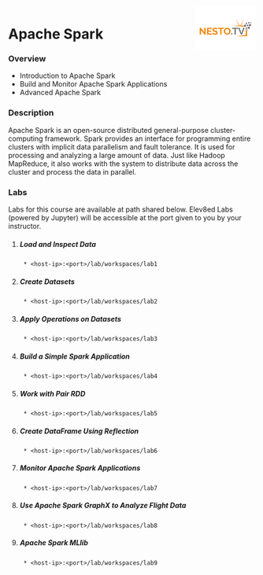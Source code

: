 <img align="right" src="./logo-small.png">


# Apache Spark

### Overview
- Introduction to Apache Spark
- Build and Monitor Apache Spark Applications
- Advanced Apache Spark

### Description
Apache Spark is an open-source distributed general-purpose cluster-computing framework. Spark provides an interface for programming entire clusters with implicit data parallelism and fault tolerance. It is used for processing and analyzing a large amount of data. Just like Hadoop MapReduce, it also works with the system to distribute data across the cluster and process the data in parallel.

### Labs

Labs for this course are available at path shared below. Elev8ed Labs (powered by Jupyter) will be accessible at the port given to you by your instructor. 

1. ##### Load and Inspect Data
		* <host-ip>:<port>/lab/workspaces/lab1
2. ##### Create Datasets
		* <host-ip>:<port>/lab/workspaces/lab2
3. ##### Apply Operations on Datasets
		* <host-ip>:<port>/lab/workspaces/lab3
4. ##### Build a Simple Spark Application
		* <host-ip>:<port>/lab/workspaces/lab4
5. ##### Work with Pair RDD
		* <host-ip>:<port>/lab/workspaces/lab5
6. ##### Create DataFrame Using Reflection
		* <host-ip>:<port>/lab/workspaces/lab6
7. ##### Monitor Apache Spark Applications
		* <host-ip>:<port>/lab/workspaces/lab7
8. ##### Use Apache Spark GraphX to Analyze Flight Data
		* <host-ip>:<port>/lab/workspaces/lab8
9. ##### Apache Spark MLlib
		* <host-ip>:<port>/lab/workspaces/lab9


